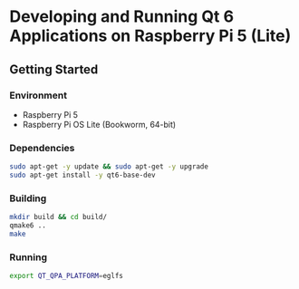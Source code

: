 # Developing and Running Qt 6 Applications on Raspberry Pi 5 (Lite)

## Getting Started

### Environment

* Raspberry Pi 5
* Raspberry Pi OS Lite (Bookworm, 64-bit)

### Dependencies

```bash
sudo apt-get -y update && sudo apt-get -y upgrade
sudo apt-get install -y qt6-base-dev
```

### Building

```bash
mkdir build && cd build/
qmake6 ..
make
```

### Running

```bash
export QT_QPA_PLATFORM=eglfs
```
